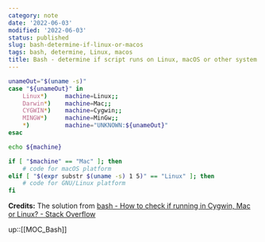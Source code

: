 ```yaml
---
category: note
date: '2022-06-03'
modified: '2022-06-03'
status: published
slug: bash-determine-if-linux-or-macos
tags: bash, determine, Linux, macos
title: Bash - determine if script runs on Linux, macOS or other system
---
```


```sh
unameOut="$(uname -s)"
case "${unameOut}" in
    Linux*)     machine=Linux;;
    Darwin*)    machine=Mac;;
    CYGWIN*)    machine=Cygwin;;
    MINGW*)     machine=MinGw;;
    *)          machine="UNKNOWN:${unameOut}"
esac

echo ${machine}

if [ "$machine" == "Mac" ]; then
    # code for macOS platform        
elif [ "$(expr substr $(uname -s) 1 5)" == "Linux" ]; then
    # code for GNU/Linux platform
fi
```

**Credits:**
The solution from [bash - How to check if running in Cygwin, Mac or Linux? - Stack Overflow](https://stackoverflow.com/questions/3466166/how-to-check-if-running-in-cygwin-mac-or-linux)

up::[[MOC_Bash]]